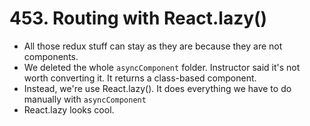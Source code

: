 # 453. Routing with React.lazy()
- All those redux stuff can stay as they are because they are not components.
- We deleted the whole `asyncComponent` folder. Instructor said it's not worth converting it. It returns a class-based component.
- Instead, we're use React.lazy(). It does everything we have to do manually with `asyncComponent`
- React.lazy looks cool. 